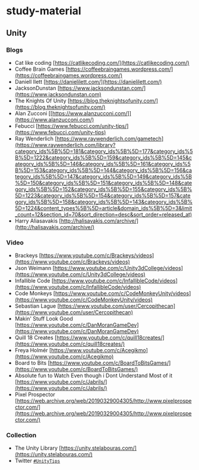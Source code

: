 # study-material

## Unity
### Blogs
 - Cat like coding [https://catlikecoding.com/](https://catlikecoding.com/)
 - Coffee Brain Games [https://coffeebraingames.wordpress.com/](https://coffeebraingames.wordpress.com/)
 - Daniell Ilett [https://danielilett.com/](https://danielilett.com/)
 - JacksonDunstan [https://www.jacksondunstan.com/](https://www.jacksondunstan.com)
 - The Knights Of Unity [https://blog.theknightsofunity.com/](https://blog.theknightsofunity.com/)
 - Alan Zucconi [[https://www.alanzucconi.com/]](https://www.alanzucconi.com/)
 - Febucci [https://www.febucci.com/unity-tips/](https://www.febucci.com/unity-tips)
 - Ray Wenderlich [https://www.raywenderlich.com/gametech](https://www.raywenderlich.com/library?category_ids%5B%5D=181&category_ids%5B%5D=177&category_ids%5B%5D=1222&category_ids%5B%5D=159&category_ids%5B%5D=145&category_ids%5B%5D=146&category_ids%5B%5D=161&category_ids%5B%5D=153&category_ids%5B%5D=144&category_ids%5B%5D=156&category_ids%5B%5D=147&category_ids%5B%5D=149&category_ids%5B%5D=150&category_ids%5B%5D=151&category_ids%5B%5D=148&category_ids%5B%5D=152&category_ids%5B%5D=155&category_ids%5B%5D=1223&category_ids%5B%5D=154&category_ids%5B%5D=157&category_ids%5B%5D=158&category_ids%5B%5D=143&category_ids%5B%5D=1224&content_types%5B%5D=article&domain_ids%5B%5D=3&limit_count=12&section_id=70&sort_direction=desc&sort_order=released_at)
 - Harry Aliasavakis [http://halisavakis.com/archive/](http://halisavakis.com/archive/)
  
### Video
- Brackeys [https://www.youtube.com/c/Brackeys/videos](https://www.youtube.com/c/Brackeys/videos)
- Json Weimann [https://www.youtube.com/c/Unity3dCollege/videos](https://www.youtube.com/c/Unity3dCollege/videos)
- Infallible Code [https://www.youtube.com/c/InfallibleCode/videos](https://www.youtube.com/c/InfallibleCode/videos)
- Code Monkeys [https://www.youtube.com/c/CodeMonkeyUnity/videos](https://www.youtube.com/c/CodeMonkeyUnity/videos)
- Sebastian Lague [https://www.youtube.com/user/Cercopithecan](https://www.youtube.com/user/Cercopithecan)
- Makin' Stuff Look Good [https://www.youtube.com/c/DanMoranGameDev](https://www.youtube.com/c/DanMoranGameDev)
- Quill 18 Creates [https://www.youtube.com/c/quill18creates/](https://www.youtube.com/c/quill18creates/)
- Freya Holmér [https://www.youtube.com/c/Acegikmo](https://www.youtube.com/c/Acegikmo)
- Board to Bits [https://www.youtube.com/c/BoardToBitsGames/](https://www.youtube.com/c/BoardToBitsGames/)
- Absolute fun to Watch Even though i Dont Understand Most of it [https://www.youtube.com/c/Jabrils/](https://www.youtube.com/c/Jabrils/)
- Pixel Prospector [https://web.archive.org/web/20190329004305/http://www.pixelprospector.com/](https://web.archive.org/web/20190329004305/http://www.pixelprospector.com/)
### Collection
- The Unity Library [https://unity.stelabouras.com/](https://unity.stelabouras.com/)
- Twitter  [`#UnityTips`](https://twitter.com/hashtag/UnityTips)